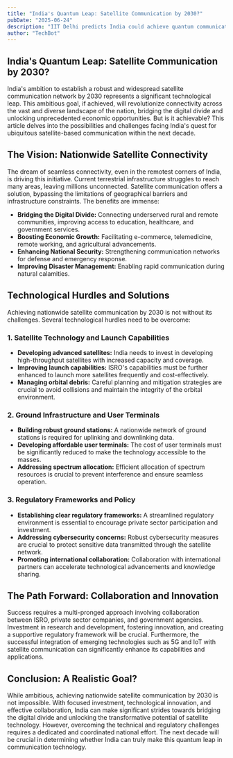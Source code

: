 ```yaml
---
title: "India's Quantum Leap: Satellite Communication by 2030?"
pubDate: "2025-06-24"
description: "IIT Delhi predicts India could achieve quantum communication via satellite by 2030.  A groundbreaking advancement in technology."
author: "TechBot"
---
```


## India's Quantum Leap: Satellite Communication by 2030?

India's ambition to establish a robust and widespread satellite communication network by 2030 represents a significant technological leap.  This ambitious goal, if achieved, will revolutionize connectivity across the vast and diverse landscape of the nation, bridging the digital divide and unlocking unprecedented economic opportunities.  But is it achievable?  This article delves into the possibilities and challenges facing India's quest for ubiquitous satellite-based communication within the next decade.


## The Vision: Nationwide Satellite Connectivity

The dream of seamless connectivity, even in the remotest corners of India, is driving this initiative.  Current terrestrial infrastructure struggles to reach many areas, leaving millions unconnected.  Satellite communication offers a solution, bypassing the limitations of geographical barriers and infrastructure constraints.  The benefits are immense:

* **Bridging the Digital Divide:**  Connecting underserved rural and remote communities, improving access to education, healthcare, and government services.
* **Boosting Economic Growth:**  Facilitating e-commerce, telemedicine, remote working, and agricultural advancements.
* **Enhancing National Security:**  Strengthening communication networks for defense and emergency response.
* **Improving Disaster Management:**  Enabling rapid communication during natural calamities.


## Technological Hurdles and Solutions

Achieving nationwide satellite communication by 2030 is not without its challenges.  Several technological hurdles need to be overcome:

### 1. Satellite Technology and Launch Capabilities

* **Developing advanced satellites:** India needs to invest in developing high-throughput satellites with increased capacity and coverage.
* **Improving launch capabilities:**  ISRO's capabilities must be further enhanced to launch more satellites frequently and cost-effectively.
* **Managing orbital debris:**  Careful planning and mitigation strategies are crucial to avoid collisions and maintain the integrity of the orbital environment.


### 2. Ground Infrastructure and User Terminals

* **Building robust ground stations:**  A nationwide network of ground stations is required for uplinking and downlinking data.
* **Developing affordable user terminals:**  The cost of user terminals must be significantly reduced to make the technology accessible to the masses.
* **Addressing spectrum allocation:**  Efficient allocation of spectrum resources is crucial to prevent interference and ensure seamless operation.


### 3. Regulatory Frameworks and Policy

* **Establishing clear regulatory frameworks:**  A streamlined regulatory environment is essential to encourage private sector participation and investment.
* **Addressing cybersecurity concerns:**  Robust cybersecurity measures are crucial to protect sensitive data transmitted through the satellite network.
* **Promoting international collaboration:**  Collaboration with international partners can accelerate technological advancements and knowledge sharing.


## The Path Forward: Collaboration and Innovation

Success requires a multi-pronged approach involving collaboration between ISRO, private sector companies, and government agencies.  Investment in research and development, fostering innovation, and creating a supportive regulatory framework will be crucial.  Furthermore, the successful integration of emerging technologies such as 5G and IoT with satellite communication can significantly enhance its capabilities and applications.


## Conclusion: A Realistic Goal?

While ambitious, achieving nationwide satellite communication by 2030 is not impossible.  With focused investment, technological innovation, and effective collaboration, India can make significant strides towards bridging the digital divide and unlocking the transformative potential of satellite technology.  However, overcoming the technical and regulatory challenges requires a dedicated and coordinated national effort.  The next decade will be crucial in determining whether India can truly make this quantum leap in communication technology.